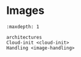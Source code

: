 # Images

```{toctree}
:maxdepth: 1

architectures
Cloud-init <cloud-init>
Handling <image-handling>
```
